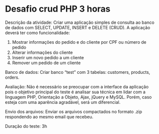 # Desafio crud PHP 3 horas

Descrição da atividade:
Criar uma aplicação simples de consulta ao banco de dados com SELECT, UPDATE,
INSERT e DELETE (CRUD). A aplicação deverá ter como funcionalidade:
1. Mostrar informações do pedido e do cliente por CPF ou número de pedido
2. Alterar informações do cliente
3. Inserir um novo pedido a um cliente
4. Remover um pedido de um cliente

Banco de dados: Criar banco “test” com 3 tabelas: customers, products, orders.

Avaliação:
Não é necessário se preocupar com a interface da aplicação pois o objetivo
principal do teste é analisar sua técnica em lidar com a linguagem PHP,
Orientação a Objeto, Ajax, jQuery e MySQL. Porém, caso esteja com uma
aparência agradável, será um diferencial.

Envio dos arquivos:
Enviar os arquivos compactados no formato .zip respondendo ao mesmo email
que recebeu.

Duração do teste: 3h
